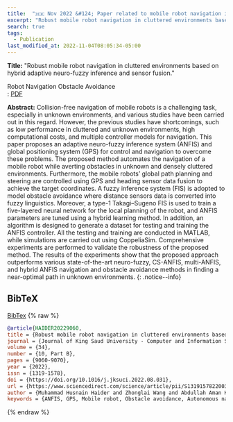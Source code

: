 ```yaml
---
title:  "🇭🇰 Nov 2022 &#124; Paper related to mobile robot navigation is accepted in Journal of King Saud University-Computer and Information Sciences (IF: 8.8+)."
excerpt: "Robust mobile robot navigation in cluttered environments based on hybrid adaptive neuro-fuzzy inference and sensor fusion."
search: true
tags: 
  - Publication
last_modified_at: 2022-11-04T08:05:34-05:00
---
```


**Title:** "Robust mobile robot navigation in cluttered environments based on hybrid adaptive neuro-fuzzy inference and sensor fusion."

 <span class='keywords' rel='tag'>Robot Navigation</span> <span class='keywords' rel='tag'>Obstacle Avoidance</span><br><i class="fas fa-link"></i> : <a class='page__taxonomy-item ' href='https://www.sciencedirect.com/science/article/pii/S1319157822003135'><i class='fas fa-file-pdf' aria-hidden='true'></i> PDF</a>

**Abstract:** Collision-free navigation of mobile robots is a challenging task, especially in unknown environments, and various studies have been carried out in this regard. However, the previous studies have shortcomings, such as low performance in cluttered and unknown environments, high computational costs, and multiple controller models for navigation. This paper proposes an adaptive neuro-fuzzy inference system (ANFIS) and global positioning system (GPS) for control and navigation to overcome these problems. The proposed method automates the navigation of a mobile robot while averting obstacles in unknown and densely cluttered environments. Furthermore, the mobile robots’ global path planning and steering are controlled using GPS and heading sensor data fusion to achieve the target coordinates. A fuzzy inference system (FIS) is adopted to model obstacle avoidance where distance sensors data is converted into fuzzy linguistics. Moreover, a type-1 Takagi–Sugeno FIS is used to train a five-layered neural network for the local planning of the robot, and ANFIS parameters are tuned using a hybrid learning method. In addition, an algorithm is designed to generate a dataset for testing and training the ANFIS controller. All the testing and training are conducted in MATLAB, while simulations are carried out using CoppeliaSim. Comprehensive experiments are performed to validate the robustness of the proposed method. The results of the experiments show that the proposed approach outperforms various state-of-the-art neuro-fuzzy, CS-ANFIS, multi-ANFIS, and hybrid ANFIS navigation and obstacle avoidance methods in finding a near-optimal path in unknown environments.
{: .notice--info}

## BibTeX
<a class="page__taxonomy-item " href="/assets/bibtex/haider-robot-nav.bib"><i class="fas fa-download"></i> BibTex</a>
{% raw %}
```bib
@article{HAIDER20229060,
title = {Robust mobile robot navigation in cluttered environments based on hybrid adaptive neuro-fuzzy inference and sensor fusion},
journal = {Journal of King Saud University - Computer and Information Sciences},
volume = {34},
number = {10, Part B},
pages = {9060-9070},
year = {2022},
issn = {1319-1578},
doi = {https://doi.org/10.1016/j.jksuci.2022.08.031},
url = {https://www.sciencedirect.com/science/article/pii/S1319157822003135},
author = {Muhammad Husnain Haider and Zhonglai Wang and Abdullah Aman Khan and Hub Ali and Hao Zheng and Shaban Usman and Rajesh Kumar and M. Usman Maqbool Bhutta and Pengpeng Zhi},
keywords = {ANFIS, GPS, Mobile robot, Obstacle avoidance, Autonomous navigation}}
```
{% endraw %}
